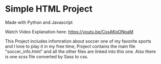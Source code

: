 # Simple HTML Project

Made with Python and Javascript

Watch Video Explanation here:
https://youtu.be/CssAKqONpaM




This Project includes infomration about soccer one of my favorite sports and I love to play it in my free time,
Project contains the main file "soccer_info.html" and all the other files are linked into this one. 
Also there is one scss file converted by Sass to css. 
